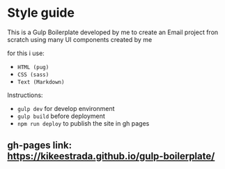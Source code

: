 # Style guide

This is a Gulp Boilerplate developed by me to create an Email project fron scratch using many UI components created by me

for this i use:
* ```HTML (pug)```
* ```CSS (sass)```
* ```Text (Markdown)```

Instructions: 
* ```gulp dev``` for develop environment
* ```gulp build``` before deployment
* ```npm run deploy``` to publish the site in gh pages

## gh-pages link: https://kikeestrada.github.io/gulp-boilerplate/

